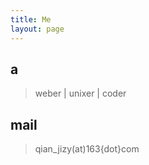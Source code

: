 ```yaml
---
title: Me
layout: page
---
```



<h2> a </h2> 

> weber | unixer | coder


<h2> mail</h2> 

> qian_jizy(at)163{dot}com



